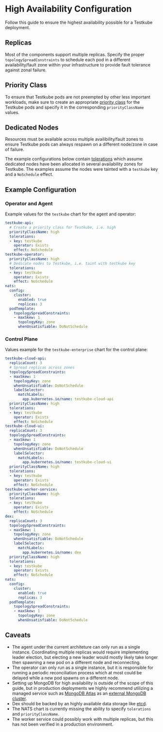 # High Availability Configuration

Follow this guide to ensure the highest availability possible for a Testkube
deployment.

## Replicas

Most of the components support multiple replicas. Specify the proper
`topologySpreadConstraints` to schedule each pod in a different
availability/fault zone within your infrastructure to provide fault tolerance
against zonal failure.

## Priority Class

To ensure that Testkube pods are not preempted by other less important
workloads, make sure to create an appropriate [priority
class](https://kubernetes.io/docs/concepts/scheduling-eviction/pod-priority-preemption/)
for the Testkube pods and specify it in the corresponding `priorityClassName` values.

## Dedicated Nodes

Resources must be available across multiple availibility/fault zones to ensure
Testkube pods can always respawn on a different node/zone in case of failure.

The example configurations below contain
[tolerations](https://kubernetes.io/docs/concepts/scheduling-eviction/taint-and-toleration/)
which assume dedicated nodes have been allocated in several availability zones
for Testkube. The examples assume the nodes were tainted with a `testkube` key and
a `NoSchedule` effect.

## Example Configuration

### Operator and Agent

Example values for the `testkube` chart for the agent and operator:

```yaml {2-3,10-14}
testkube-api:
  # Create a priority class for Testkube, i.e. high
  priorityClassName: high
  tolerations:
  - key: testkube
    operator: Exists
    effect: NoSchedule
testkube-operator:
  priorityClassName: high
  # Dedicate nodes to Testkube, i.e. taint with testkube key
  tolerations:
  - key: testkube
    operator: Exists
    effect: NoSchedule
nats:
  config:
    cluster:
      enabled: true
      replicas: 3
  podTemplate:
    topologySpreadConstraints:
    - maxSkew: 1
      topologyKey: zone
      whenUnsatisfiable: DoNotSchedule
```

### Control Plane

Values example for the `testkube-enterprise` chart for the control plane:

```yaml {3-10}
testkube-cloud-api:
  replicaCount: 3
  # Spread replicas across zones
  topologySpreadConstraints:
  - maxSkew: 1
    topologyKey: zone
    whenUnsatisfiable: DoNotSchedule
    labelSelector:
      matchLabels:
        app.kubernetes.io/name: testkube-cloud-api
  priorityClassName: high
  tolerations:
  - key: testkube
    operator: Exists
    effect: NoSchedule
testkube-cloud-ui:
  replicaCount: 3
  topologySpreadConstraints:
  - maxSkew: 1
    topologyKey: zone
    whenUnsatisfiable: DoNotSchedule
    labelSelector:
      matchLabels:
        app.kubernetes.io/name: testkube-cloud-ui
  priorityClassName: high
  tolerations:
  - key: testkube
    operator: Exists
    effect: NoSchedule
testkube-worker-service:
  priorityClassName: high
  tolerations:
  - key: testkube
    operator: Exists
    effect: NoSchedule
dex:
  replicaCount: 3
  topologySpreadConstraints:
  - maxSkew: 1
    topologyKey: zone
    whenUnsatisfiable: DoNotSchedule
    labelSelector:
      matchLabels:
        app.kubernetes.io/name: dex
  priorityClassName: high
  tolerations:
  - key: testkube
    operator: Exists
    effect: NoSchedule
nats:
  config:
    cluster:
      enabled: true
      replicas: 3
  podTemplate:
    topologySpreadConstraints:
    - maxSkew: 1
      topologyKey: zone
      whenUnsatisfiable: DoNotSchedule
```

## Caveats

- The agent under the current architeture can only run as a single instance.
  Coordinating multiple replicas would require implementing leader election, but
electing a new leader would mostly likely take longer then spawning a new pod on
a different node and reconnecting.
- The operator can only run as a single instance, but it is responsible for
  running a periodic reconciliation process which at most could be delayed while
a new pod spawns on a different node.
- Setting up MongoDB for high availability is outside of the scope of this
  guide, but in production deployments we highly recommend utilizing a managed service
such as [MongoDB
Atlas](https://www.mongodb.com/products/platform/atlas-database) as an [external
MongoDB cluster](./mongodb-administration#using-an-external-mongodb-instance).
- Dex should be backed by an highly available data storage like
  [etcd](https://dexidp.io/docs/configuration/storage/#etcd).
- The NATS chart is currently missing the ability to specify `tolerations` and
  `priorityClassName`.
- The worker service could possibly work with multiple replicas, but this has
  not been verified in a production environment.
